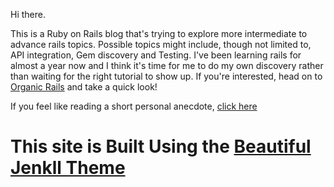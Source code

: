 Hi there.

This is a Ruby on Rails blog that's trying to explore more intermediate to advance rails topics. Possible topics might include, though not limited to, API integration, Gem discovery and Testing. I've been learning rails for almost a year now and I think it's time for me to do my own discovery rather than waiting for the right tutorial to show up. If you're interested, head on to [Organic Rails](http://organicrails.github.io/) and take a quick look!

If you feel like reading a short personal anecdote, [click here](http://organicrails.github.io/2015-07-19-welcome/)


# This site is Built Using the [Beautiful Jenkll Theme](https://github.com/daattali/beautiful-jekyll)